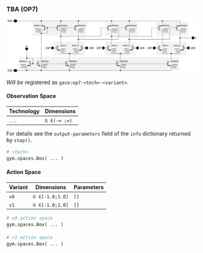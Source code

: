 ### TBA (OP7)

![op7](https://raw.githubusercontent.com/matthschw/ace/main/figures/op7.png)

_Will be_ registered as `gace:op7-<tech>-<variant>`.

#### Observation Space

| Technology | Dimensions   |
|------------|--------------|
| `...`      | `ℝ ∈(-∞ ;∞)` |

For details see the `output-parameters` field of the `info` dictionary
returned by `step()`.

```python
# <tech>
gym.spaces.Box( ... )
```

#### Action Space


| Variant | Dimensions      | Parameters |
|---------|-----------------|------------|
| `v0`    | `ℝ ∈[-1.0;1.0]` | `[]`       |
| `v1`    | `ℝ ∈[-1.0;1.0]` | `[]`       |

```python
# v0 action space
gym.spaces.Box( ... )

# v1 action space
gym.spaces.Box( ... )
```

